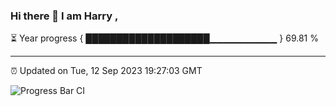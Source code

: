### Hi there 👋 I am Harry , 

⏳ Year progress { ████████████████████▁▁▁▁▁▁▁▁▁▁ } 69.81 %

---

⏰ Updated on Tue, 12 Sep 2023 19:27:03 GMT

![Progress Bar CI](https://github.com/duykhang68/duykhang68/workflows/Progress%20Bar%20CI/badge.svg)
